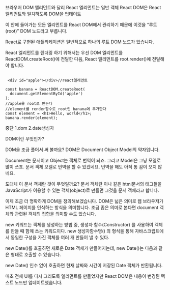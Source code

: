 브라우저 DOM 엘리먼트와 달리 React 엘리먼트는 일반 객체
 React DOM은 React 엘리먼트와 일치하도록 DOM을 업데이트
 
 <div id="root"></div>
이 안에 들어가는 모든 엘리먼트를 React DOM에서 관리하기 때문에 이것을 “루트(root)” DOM 노드라고 부릅니다.

React로 구현된 애플리케이션은 일반적으로 하나의 루트 DOM 노드가 있습니다. 

React 엘리먼트를 렌더링 하기 위해서는 우선 DOM 엘리먼트를 ReactDOM.createRoot()에 전달한 다음, React 엘리먼트를 root.render()에 전달해야 합니다.

```

 <div id="apple"></div>//react엘레먼트
 
const banana = ReactDOM.createRoot(
  document.getElementById('apple')
);
//apple을 root로 만든다
//element를 render함수로 root인 banana에 추가한다
const element = <h1>Hello, world</h1>;
banana.render(element);

```

중단
1.dom
2.date생성자

DOM이란 무엇인가?

DOM을 조금 풀어서 써 볼까요? DOM은 Document Object Model의 약자입니다. 

Document는 문서이고 Object는 객체로 번역이 되죠. 
그리고 Model은 그냥 모델로 많이 쓰죠. 문서 객체 모델로 번역을 할 수 있겠네요. 
번역을 해도 아직 통 감이 오지 않네요. 



도대체 이 문서 객체란 것이 무엇일까요? 
문서 객체란 <html>이나 <body> 같은 html문서의 태그들을 JavaScript가 이용할 수 있는 객체(object)로 만들면 그것을 문서 객체라고 합니다. 
  
이제 조금 더 명확하게 DOM을 정의해보겠습니다. DOM은 넓은 의미로 웹 브라우저가 HTML 페이지를 인식하는 방식을 의미합니다. 
  조금 좁은 의미로 본다면 document 객체와 관련된 객체의 집합을 의미할 수도 있습니다.   
  
  new 키워드는 객체를 생성하는 방법 중, 생성자 함수(Constructor) 를 사용하여 객체를 만들 때 함께 쓰는 키워드이다.
new 생성자함수명() 의 형식을 통해 자바스크립트에서 동일한 구성을 가진 객체를 여러 개 만들어 낼 수 있다.
  
  new Date()를 호출하면 새로운 Date 객체가 만들어지는데, new Date()는 다음과 같은 형태로 호출할 수 있습니다.

new Date()
인수 없이 호출하면 현재 날짜와 시간이 저장된 Date 객체가 반환됩니다.
  
  매초 전체 UI를 다시 그리도록 엘리먼트를 만들었지만 React DOM은 내용이 변경된 텍스트 노드만 업데이트했습니다.
  
